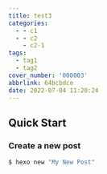 ```yaml
---
title: test3
categories:
  - - c1
  - - c2
    - c2-1
tags:
  - tag1
  - tag2
cover_number: '000003'
abbrlink: 64bcbdce
date: 2022-07-04 11:20:24
---
```

## Quick Start

### Create a new post

``` bash
$ hexo new "My New Post"
```
